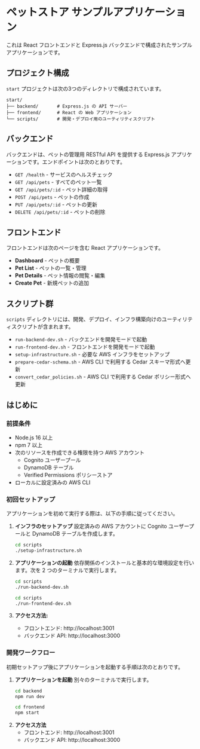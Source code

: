 # ペットストア サンプルアプリケーション

これは React フロントエンドと Express.js バックエンドで構成されたサンプルアプリケーションです。

## プロジェクト構成

`start` プロジェクトは次の3つのディレクトリで構成されています。

```
start/
├── backend/       # Express.js の API サーバー
├── frontend/      # React の Web アプリケーション
└── scripts/       # 開発・デプロイ用のユーティリティスクリプト
```

## バックエンド

バックエンドは、ペットの管理用 RESTful API を提供する Express.js アプリケーションです。エンドポイントは次のとおりです。

- `GET /health` - サービスのヘルスチェック
- `GET /api/pets` - すべてのペット一覧
- `GET /api/pets/:id` - ペット詳細の取得
- `POST /api/pets` - ペットの作成
- `PUT /api/pets/:id` - ペットの更新
- `DELETE /api/pets/:id` - ペットの削除

## フロントエンド

フロントエンドは次のページを含む React アプリケーションです。

- **Dashboard** - ペットの概要
- **Pet List** - ペットの一覧・管理
- **Pet Details** - ペット情報の閲覧・編集
- **Create Pet** - 新規ペットの追加

## スクリプト群

`scripts` ディレクトリには、開発、デプロイ、インフラ構築向けのユーティリティスクリプトが含まれます。

- `run-backend-dev.sh` - バックエンドを開発モードで起動
- `run-frontend-dev.sh` - フロントエンドを開発モードで起動
- `setup-infrastructure.sh` - 必要な AWS インフラをセットアップ
- `prepare-cedar-schema.sh` - AWS CLI で利用する Cedar スキーマ形式へ更新
- `convert_cedar_policies.sh` - AWS CLI で利用する Cedar ポリシー形式へ更新

## はじめに

### 前提条件

- Node.js 16 以上
- npm 7 以上
- 次のリソースを作成できる権限を持つ AWS アカウント
  - Cognito ユーザープール
  - DynamoDB テーブル
  - Verified Permissions ポリシーストア
- ローカルに設定済みの AWS CLI

### 初回セットアップ
アプリケーションを初めて実行する際は、以下の手順に従ってください。

1. **インフラのセットアップ**
設定済みの AWS アカウントに Cognito ユーザープールと DynamoDB テーブルを作成します。
    ```bash
    cd scripts
    ./setup-infrastructure.sh
    ```
2. **アプリケーションの起動**
依存関係のインストールと基本的な環境設定を行います。次を 2 つのターミナルで実行します。
    ```bash
    cd scripts
    ./run-backend-dev.sh
    ```
    ```bash
    cd scripts
    ./run-frontend-dev.sh
    ```

3. **アクセス方法:**
   - フロントエンド: http://localhost:3001
   - バックエンド API: http://localhost:3000


### 開発ワークフロー
初期セットアップ後にアプリケーションを起動する手順は次のとおりです。

1. **アプリケーションを起動**
別々のターミナルで実行します。
   ```bash
   cd backend
   npm run dev
   ```
   ```bash
   cd frontend
   npm start
   ```
2. **アクセス方法**
   - フロントエンド: http://localhost:3001
   - バックエンド API: http://localhost:3000
